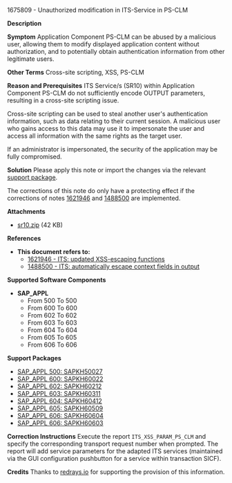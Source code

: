 1675809 - Unauthorized modification in ITS-Service in PS-CLM

**Description**

**Symptom**
Application Component PS-CLM can be abused by a malicious user, allowing them to modify displayed application content without authorization, and to potentially obtain authentication information from other legitimate users.

**Other Terms**
Cross-site scripting, XSS, PS-CLM

**Reason and Prerequisites**
ITS Service/s (SR10) within Application Component PS-CLM do not sufficiently encode OUTPUT parameters, resulting in a cross-site scripting issue.

Cross-site scripting can be used to steal another user's authentication information, such as data relating to their current session. A malicious user who gains access to this data may use it to impersonate the user and access all information with the same rights as the target user.

If an administrator is impersonated, the security of the application may be fully compromised.

**Solution**
Please apply this note or import the changes via the relevant [support package](https://me.sap.com/supportpackage/SAPKH50027).

The corrections of this note do only have a protecting effect if the corrections of notes [1621946](https://me.sap.com/notes/1621946) and [1488500](https://me.sap.com/notes/1488500) are implemented.

**Attachments**
- [sr10.zip](https://me.sap.com/sap/support/sapnotes/public/services/attachment.htm?iv_key=012006153200000064582012&iv_version=0001&iv_guid=B001168916C66A489721B0B4ADE93DC9) (42 KB)

**References**
- **This document refers to:**
  - [1621946 - ITS: updated XSS-escaping functions](https://me.sap.com/notes/1621946)
  - [1488500 - ITS: automatically escape context fields in output](https://me.sap.com/notes/1488500)

**Supported Software Components**
- **SAP_APPL**
  - From 500 To 500
  - From 600 To 600
  - From 602 To 602
  - From 603 To 603
  - From 604 To 604
  - From 605 To 605
  - From 606 To 606

**Support Packages**
- [SAP_APPL 500: SAPKH50027](https://me.sap.com/supportpackage/SAPKH50027)
- [SAP_APPL 600: SAPKH60022](https://me.sap.com/supportpackage/SAPKH60022)
- [SAP_APPL 602: SAPKH60212](https://me.sap.com/supportpackage/SAPKH60212)
- [SAP_APPL 603: SAPKH60311](https://me.sap.com/supportpackage/SAPKH60311)
- [SAP_APPL 604: SAPKH60412](https://me.sap.com/supportpackage/SAPKH60412)
- [SAP_APPL 605: SAPKH60509](https://me.sap.com/supportpackage/SAPKH60509)
- [SAP_APPL 606: SAPKH60604](https://me.sap.com/supportpackage/SAPKH60604)
- [SAP_APPL 606: SAPKH60603](https://me.sap.com/supportpackage/SAPKH60603)

**Correction Instructions**
Execute the report `ITS_XSS_PARAM_PS_CLM` and specify the corresponding transport request number when prompted. The report will add service parameters for the adapted ITS services (maintained via the GUI configuration pushbutton for a service within transaction SICF).

**Credits**
Thanks to [redrays.io](https://redrays.io) for supporting the provision of this information.